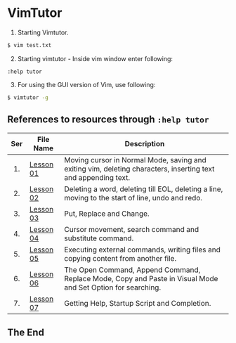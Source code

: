 # VimTutor

1. Starting Vimtutor.

```sh
$ vim test.txt
```

2. Starting vimtutor - Inside vim window enter following:

```vim
:help tutor
```

3. For using the GUI version of Vim, use following:

```sh
$ vimtutor -g
```

## References to resources through `:help tutor`

|Ser|File Name|Description|
|:-:|---------|-----------|
|1.| [Lesson 01](vimtutor/lesson_01.md) | Moving cursor in Normal Mode, saving and exiting vim, deleting characters, inserting text and appending text.|
|2.| [Lesson 02](vimtutor/lesson_02.md) | Deleting a word, deleting till EOL, deleting a line, moving to the start of line, undo and redo. |
|3.| [Lesson 03](vimtutor/lesson_03.md) | Put, Replace and Change. |
|4.| [Lesson 04](vimtutor/lesson_04.md) | Cursor movement, search command and substitute command. |
|5.| [Lesson 05](vimtutor/lesson_05.md) | Executing external commands, writing files and copying content from another file. |
|6.| [Lesson 06](vimtutor/lesson_06.md) | The Open Command, Append Command, Replace Mode, Copy and Paste in Visual Mode and Set Option for searching. |
|7.| [Lesson 07](vimtutor/lesson_07.md) | Getting Help, Startup Script and Completion. |

## The End
